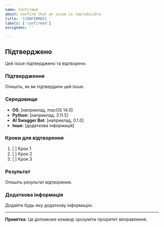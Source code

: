 ```yaml
---
name: Confirmed
about: Confirm that an issue is reproducible
title: '[CONFIRMED] '
labels: ['confirmed']
assignees: ''

---
```


## Підтверджено

Цей issue підтверджено та відтворено.

### Підтвердження

Опишіть, як ви підтвердили цей issue.

### Середовище

- **OS**: [наприклад, macOS 14.0]
- **Python**: [наприклад, 3.11.5]
- **AI Swagger Bot**: [наприклад, 0.1.0]
- **Інше**: [додаткова інформація]

### Кроки для відтворення

1. [ ] Крок 1
2. [ ] Крок 2
3. [ ] Крок 3

### Результат

Опишіть результат відтворення.

### Додаткова інформація

Додайте будь-яку додаткову інформацію.

---

**Примітка**: Це допоможе команді зрозуміти пріоритет виправлення.

